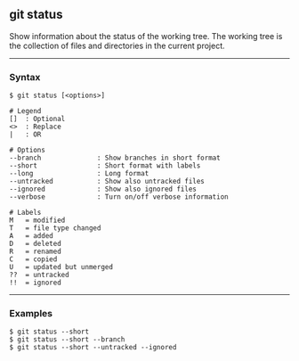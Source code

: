 ## git status
Show information about the status of the working tree. The working tree is the
collection of files and directories in the current project.

-------------------------------------------------------------------------------
### Syntax
```
$ git status [<options>]

# Legend
[]  : Optional
<>  : Replace
|   : OR
  
# Options
--branch              : Show branches in short format
--short               : Short format with labels
--long                : Long format
--untracked           : Show also untracked files
--ignored             : Show also ignored files
--verbose             : Turn on/off verbose information

# Labels
M   = modified
T   = file type changed
A   = added
D   = deleted
R   = renamed
C   = copied
U   = updated but unmerged
??  = untracked
!!  = ignored 
```

-------------------------------------------------------------------------------
### Examples
```shell
$ git status --short
$ git status --short --branch
$ git status --short --untracked --ignored
```